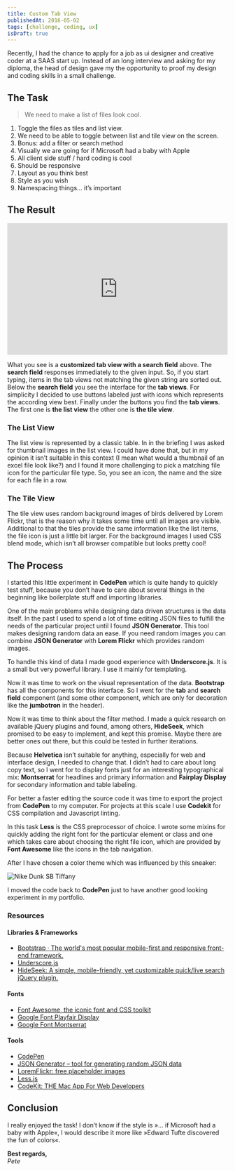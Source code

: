 ```yaml
---
title: Custom Tab View
publishedAt: 2016-05-02
tags: [challenge, coding, ux]
isDraft: true
---
```


Recently, I had the chance to apply for a job as ui designer and creative coder at a SAAS start up. Instead of an long interview and asking for my diploma,
the head of design gave my the opportunity to proof my design and coding skills in a small challenge.

## The Task

> We need to make a list of files look cool.

1. Toggle the files as tiles and list view.
2. We need to be able to toggle between list and tile view on the screen.
3. Bonus: add a filter or search method
4. Visually we are going for if Microsoft had a baby with Apple
5. All client side stuff / hard coding is cool
6. Should be responsive
7. Layout as you think best
8. Style as you wish
9. Namespacing things… it’s important

## The Result

<iframe height="300" style="width: 100%;" scrolling="no" title="Custom Tab View" src="https://codepen.io/PDXIII/embed/preview/XdxbYw?default-tab=result" frameborder="no" loading="lazy" allowtransparency="true" allowfullscreen="true">
  See the Pen <a href="https://codepen.io/PDXIII/pen/XdxbYw">
  Custom Tab View</a> by Peter Sekan (<a href="https://codepen.io/PDXIII">@PDXIII</a>)
  on <a href="https://codepen.io">CodePen</a>.
</iframe>

What you see is a **customized tab view with a search field** above.
The **search field** responses immediately to the given input. So, if you start typing, items in the tab views not matching the given string are sorted out.
Below the **search field** you see the interface for the **tab views**. For simplicity I decided to use buttons labeled just with icons which represents the according view best.
Finally under the buttons you find the **tab views**. The first one is **the list view** the other one is **the tile view**.

### The List View

The list view is represented by a classic table. In in the briefing I was asked for thumbnail images in the list view. I could have done that, but in my opinion it isn’t suitable in this context (I mean what would a thumbnail of an excel file look like?) and I found it more challenging to pick a matching file icon for the particular file type. So, you see an icon, the name and the size for each file in a row.

### The Tile View

The tile view uses random background images of birds delivered by Lorem Flickr, that is the reason why it takes some time until all images are visible. Additional to that the tiles provide the same information like the list items, the file icon is just a little bit larger. For the background images I used CSS blend mode, which isn’t all browser compatible but looks pretty cool!

## The Process

I started this little experiment in **CodePen** which is quite handy to quickly test stuff, because you don’t have to care about several things in the beginning like boilerplate stuff and importing libraries.

One of the main problems while designing data driven structures is the data itself. In the past I used to spend a lot of time editing JSON files to fulfill the needs of the particular project until I found **JSON Generator**. This tool makes designing random data an ease. If you need random images you can combine **JSON Generator** with **Lorem Flickr** which provides random images.

To handle this kind of data I made good experience with **Underscore.js**. It is a small but very powerful library. I use it mainly for templating.

Now it was time to work on the visual representation of the data. **Bootstrap** has all the components for this interface. So I went for the **tab** and **search field** component (and some other component, which are only for decoration like the **jumbotron** in the header).

Now it was time to think about the filter method. I made a quick research on available jQuery plugins and found, among others, **HideSeek**, which promised to be easy to implement, and kept this promise. Maybe there are better ones out there, but this could be tested in further iterations.

Because **Helvetica** isn’t suitable for anything, especially for web and interface design, I needed to change that. I didn’t had to care about long copy text, so I went for to display fonts just for an interesting typographical mix: **Montserrat** for headlines and primary information and **Fairplay Display** for secondary information and table labeling.

For better a faster editing the source code it was time to export the project from **CodePen** to my computer. For projects at this scale I use **Codekit** for CSS compilation and Javascript linting.

In this task **Less** is the CSS preprocessor of choice. I wrote some mixins for quickly adding the right font for the particular element or class and one which takes care about choosing the right file icon, which are provided by **Font Awesome** like the icons in the tab navigation.

After I have chosen a color theme which was influenced by this sneaker:

![Nike Dunk SB Tiffany](/images/thoughts/nike-dunk-tiffany.jpg)

I moved the code back to **CodePen** just to have another good looking experiment in my portfolio.

### Resources

#### Libraries & Frameworks

- [Bootstrap · The world's most popular mobile-first and responsive front-end framework.](http://v4-alpha.getbootstrap.com/)
- [Underscore.js](http://underscorejs.org/)
- [HideSeek: A simple, mobile-friendly, yet customizable quick/live search jQuery plugin.](http://vdw.github.io/HideSeek/)

#### Fonts

- [Font Awesome, the iconic font and CSS toolkit](https://fortawesome.github.io/Font-Awesome/)
- [Google Font Playfair Display](https://www.google.com/fonts/specimen/Playfair+Display)
- [Google Font Montserrat](https://www.google.com/fonts/specimen/Montserrat)

#### Tools

- [CodePen](http://codepen.io/)
- [JSON Generator – tool for generating random JSON data](http://beta.json-generator.com/4y_QDzceZ)
- [LoremFlickr: free placeholder images](http://loremflickr.com/)
- [Less.js](http://lesscss.org/)
- [CodeKit: THE Mac App For Web Developers](http://incident57.com/codekit/)

## Conclusion

I really enjoyed the task! I don’t know if the style is »… if Microsoft had a baby with Apple«, I would describe it more like »Edward Tufte discovered the fun of colors«.

**Best regards,**  
_Pete_
